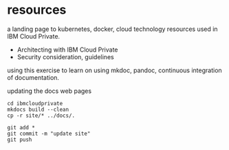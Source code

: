 # resources

a landing page to kubernetes, docker, cloud technology resources used in IBM Cloud Private.

- Architecting with IBM Cloud Private
- Security consideration, guidelines

using this exercise to learn on using mkdoc, pandoc, continuous integration of documentation.


updating the docs web pages

```
cd ibmcloudprivate
mkdocs build --clean
cp -r site/* ../docs/.

git add *
git commit -m "update site"
git push
```